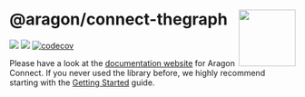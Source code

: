 # @aragon/connect-thegraph [<img height="100" align="right" alt="" src="https://user-images.githubusercontent.com/36158/85128259-d201f100-b228-11ea-9770-76ae86cc98b3.png">](https://connect.aragon.org/)

[![](https://img.shields.io/github/package-json/v/aragon/connect-thegraph?label=npm)](https://www.npmjs.com/package/@aragon/connect-thegraph) [![](https://img.shields.io/bundlephobia/minzip/@aragon/connect-thegraph)](https://bundlephobia.com/result?p=@aragon/connect-thegraph) [![codecov](https://codecov.io/gh/aragon/connect/branch/master/graph/badge.svg)](https://codecov.io/gh/aragon/connect)

Please have a look at the [documentation website](https://connect.aragon.org/) for Aragon Connect. If you never used the library before, we highly recommend starting with the [Getting Started](https://connect.aragon.org/guides/getting-started) guide.
